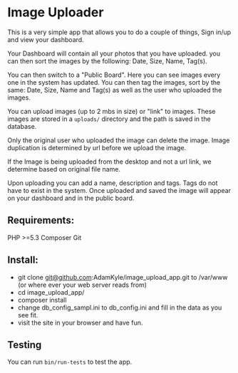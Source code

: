 # Image Uploader

This is a very simple app that allows you to do a couple of things, Sign in/up
and view your dashboard.

Your Dashboard will contain all your photos that you have uploaded. you can then
sort the images by the following: Date, Size, Name, Tag(s).

You can then switch to a "Public Board". Here you can see images every one in the
system has updated. You can then tag the images, sort by the same: Date, Size, Name and Tag(s) as well as the user who uploaded the images.

You can upload images (up to 2 mbs in size) or "link" to images. These images are stored in a `uploads/` directory and the path is saved in the database.

Only the original user who uploaded the image can delete the image. Image duplication is determined by url before we upload the image.

If the Image is being uploaded from the desktop and not a url link, we determine based on original file name.

Upon uploading you can add a name, description and tags. Tags do not have to exist in the system. Once uploaded and saved the image will appear on your dashboard and
in the public board.

## Requirements:

PHP >=5.3
Composer
Git

## Install:

- git clone git@github.com:AdamKyle/image_upload_app.git to /var/www (or
  where ever your web server reads from)
- cd image_upload_app/
- composer install
- change db_config_sampl.ini to db_config.ini and fill in the data as you see fit.
- visit the site in your browser and have fun.

## Testing

You can run `bin/run-tests` to test the app.
